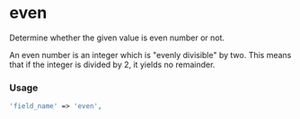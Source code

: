 # even

Determine whether the given value is even number or not.

An even number is an integer which is "evenly divisible" by two. This means that if the integer is divided by 2, it yields no remainder.

### Usage

```php
'field_name' => 'even',
```

